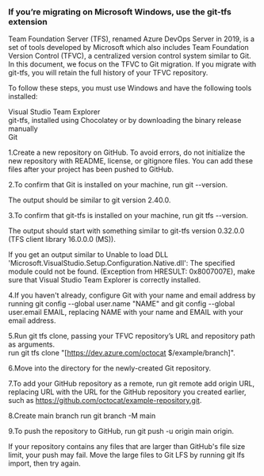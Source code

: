 ### If you’re migrating on Microsoft Windows, use the git-tfs extension ###

Team Foundation Server (TFS), renamed Azure DevOps Server in 2019, is a set of tools developed by Microsoft which also includes Team Foundation Version Control (TFVC), a centralized version control system similar to Git.
In this document, we focus on the TFVC to Git migration.
If you migrate with git-tfs, you will retain the full history of your TFVC repository.

To follow these steps, you must use Windows and have the following tools installed:

Visual Studio Team Explorer <br>
git-tfs, installed using Chocolatey or by downloading the binary release manually <br>
Git

1.Create a new repository on GitHub. To avoid errors, do not initialize the new repository with README, license, or gitignore files. You can add these files after your project has been pushed to GitHub. 

2.To confirm that Git is installed on your machine, run git --version.

The output should be similar to git version 2.40.0.

3.To confirm that git-tfs is installed on your machine, run git tfs --version.

The output should start with something similar to git-tfs version 0.32.0.0 (TFS client library 16.0.0.0 (MS)).

If you get an output similar to Unable to load DLL 'Microsoft.VisualStudio.Setup.Configuration.Native.dll': The specified module could not be found. (Exception from HRESULT: 0x8007007E), make sure that Visual Studio Team Explorer is correctly installed.

4.If you haven't already, configure Git with your name and email address by running git config --global user.name "NAME" and git config --global user.email EMAIL, replacing NAME with your name and EMAIL with your email address.

5.Run git tfs clone, passing your TFVC repository’s URL and repository path as arguments. <br> run git tfs clone  "[https://dev.azure.com/octocat $/example/branch]".

6.Move into the directory for the newly-created Git repository.

7.To add your GitHub repository as a remote, run git remote add origin URL, replacing URL with the URL for the GitHub repository you created earlier, such as https://github.com/octocat/example-repository.git.
   
8.Create main branch run  git branch -M main

9.To push the repository to GitHub, run git push -u origin main origin.

If your repository contains any files that are larger than GitHub's file size limit, your push may fail. Move the large files to Git LFS by running git lfs import, then try again.

